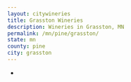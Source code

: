 ```yaml
---
layout: citywineries
title: Grasston Wineries
description: Wineries in Grasston, MN
permalink: /mn/pine/grasston/
state: mn
county: pine
city: grasston
---
```

-
